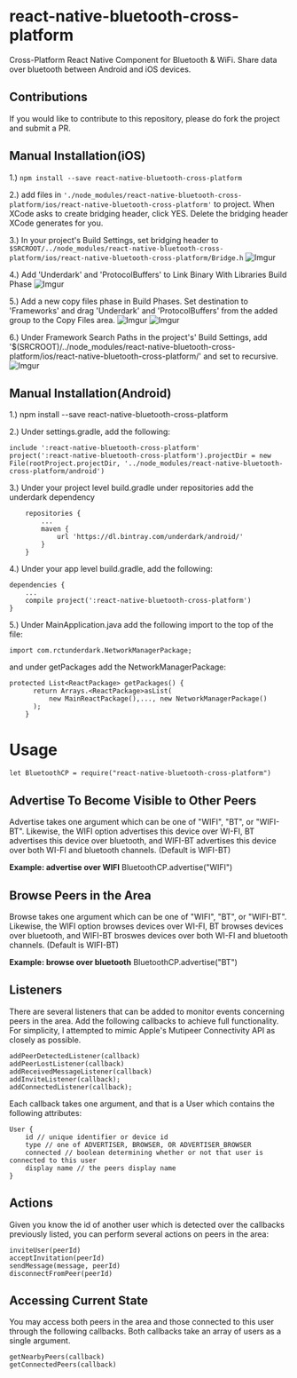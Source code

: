 # react-native-bluetooth-cross-platform
Cross-Platform React Native Component for Bluetooth &amp; WiFi. Share data over bluetooth between Android and iOS devices.

## Contributions
If you would like to contribute to this repository, please do fork the project and submit a PR.

## Manual Installation(iOS)
1.) `npm install --save react-native-bluetooth-cross-platform`  

2.) add files in `'./node_modules/react-native-bluetooth-cross-platform/ios/react-native-bluetooth-cross-platform'` to project. When XCode asks to create bridging header, click YES. Delete the bridging header XCode generates for you.

3.) In your project's Build Settings, set bridging header to `$SRCROOT/../node_modules/react-native-bluetooth-cross-platform/ios/react-native-bluetooth-cross-platform/Bridge.h`
![Imgur](http://i.imgur.com/h2DohGp.png)

4.) Add 'Underdark' and 'ProtocolBuffers' to Link Binary With Libraries Build Phase
![Imgur](http://i.imgur.com/VgiOG2F.png)

5.) Add a new copy files phase in Build Phases. Set destination to 'Frameworks' and drag 'Underdark' and 'ProtocolBuffers' from the added group to the Copy Files area.
![Imgur](http://i.imgur.com/hRDFFrX.png)
![Imgur](http://i.imgur.com/Eu4wA0s.png)

6.) Under Framework Search Paths in the project's' Build Settings, add '$(SRCROOT)/../node_modules/react-native-bluetooth-cross-platform/ios/react-native-bluetooth-cross-platform/' and set to recursive.
![Imgur](http://i.imgur.com/gTmAojX.png)

## Manual Installation(Android)
1.) npm install --save react-native-bluetooth-cross-platform

2.) Under settings.gradle, add the following:
```
include ':react-native-bluetooth-cross-platform'
project(':react-native-bluetooth-cross-platform').projectDir = new File(rootProject.projectDir, '../node_modules/react-native-bluetooth-cross-platform/android')
```

3.) Under your project level build.gradle under repositories add the underdark dependency
```
    repositories {
		...
        maven {
            url 'https://dl.bintray.com/underdark/android/'
        }
    }
```

4.) Under your app level build.gradle, add the following: 
```
dependencies {
    ...
    compile project(':react-native-bluetooth-cross-platform')
}
```

5.) Under MainApplication.java add the following import to the top of the file:
```
import com.rctunderdark.NetworkManagerPackage;
```
and under getPackages add the NetworkManagerPackage:
```
protected List<ReactPackage> getPackages() {
      return Arrays.<ReactPackage>asList(
          new MainReactPackage(),..., new NetworkManagerPackage()
      );
    }
```

# Usage
```
let BluetoothCP = require("react-native-bluetooth-cross-platform")
```
## Advertise To Become Visible to Other Peers
Advertise takes one argument which can be one of "WIFI", "BT", or "WIFI-BT". Likewise, the WIFI option advertises this device over WI-FI, BT advertises this device over bluetooth, and WIFI-BT advertises this device over both WI-FI and bluetooth channels. (Default is WIFI-BT)

**Example: advertise over WIFI**
BluetoothCP.advertise("WIFI")

## Browse Peers in the Area
Browse takes one argument which can be one of "WIFI", "BT", or "WIFI-BT". Likewise, the WIFI option browses devices over WI-FI, BT browses devices over bluetooth, and WIFI-BT broswes devices over both WI-FI and bluetooth channels. (Default is WIFI-BT)

**Example: browse over bluetooth**
BluetoothCP.advertise("BT")

## Listeners
There are several listeners that can be added to monitor events concerning peers in the area. Add the following callbacks to achieve full functionality. For simplicity, I attempted to mimic Apple's Mutipeer Connectivity API as closely as possible.
```
addPeerDetectedListener(callback)
addPeerLostListener(callback)
addReceivedMessageListener(callback)
addInviteListener(callback);
addConnectedListener(callback);
```
Each callback takes one argument, and that is a User which contains the following attributes:
```
User {
	id // unique identifier or device id
    type // one of ADVERTISER, BROWSER, OR ADVERTISER_BROWSER
    connected // boolean determining whether or not that user is connected to this user
    display name // the peers display name
}
```
## Actions
Given you know the id of another user which is detected over the callbacks previously listed, you can perform several actions on peers in the area:
```
inviteUser(peerId)
acceptInvitation(peerId)
sendMessage(message, peerId)
disconnectFromPeer(peerId)
 ```
## Accessing Current State
You may access both peers in the area and those connected to this user through the following callbacks. Both callbacks take an array of users as a single argument.
```
getNearbyPeers(callback)
getConnectedPeers(callback)
```
